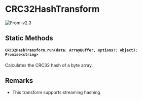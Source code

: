 # CRC32HashTransform

<p class="badges">
  <img src="https://img.shields.io/badge/From-v2.3-blue.svg?style=flat-square" alt="From-v2.3" /> 
</p>

## Static Methods

#### `CRC32HashTransform.run(data: ArrayBuffer, options?: object): Promise<string>`

Calculates the CRC32 hash of a byte array.

## Remarks

- This transform supports streaming hashing.
